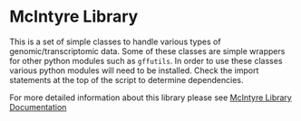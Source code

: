 # McIntyre Library
This is a set of simple classes to handle various types of 
genomic/transcriptomic data. Some of these classes are simple wrappers for 
other python modules such as `gffutils`. In order to use these classes various 
python modules will need to be installed. Check the import statements at the 
top of the script to determine dependencies. 

For more detailed information about this library please see [McIntyre Library
Documentation](http://bio.rc.ufl.edu/pub/mcintyre/mcpython/mclib/index.html)
